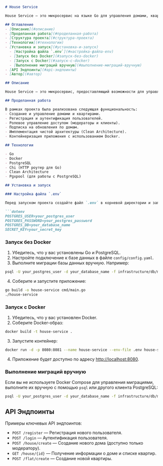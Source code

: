 ```markdown
# House Service

House Service — это микросервис на языке Go для управления домами, квартирами и пользователями. Проект построен с использованием архитектурных принципов Clean Architecture и контейнизирован с помощью Docker.

## Оглавление
- [Описание](#описание)
- [Проделанная работа](#проделанная-работа)
- [Структура проекта](#структура-проекта)
- [Технологии](#технологии)
- [Установка и запуск](#установка-и-запуск)
  - [Настройка файла `.env`](#настройка-файла-env)
  - [Запуск без Docker](#запуск-без-docker)
  - [Запуск с Docker](#запуск-с-docker)
  - [Выполнение миграций вручную](#выполнение-миграций-вручную)
- [API Эндпоинты](#api-эндпоинты)
- [Автор](#автор)

## Описание

House Service — это микросервис, предоставляющий возможности для управления домами, квартирами и пользователями. В системе поддерживаются разные роли пользователей (модераторы и клиенты), а также функционал подписки на дома.

## Проделанная работа

В рамках проекта была реализована следующая функциональность:
- Создание и управление домами и квартирами.
- Регистрация и аутентификация пользователей.
- Ролевое управление доступом (модераторы и клиенты).
- Подписка на обновления по домам.
- Имплементация чистой архитектуры (Clean Architecture).
- Контейнеризация приложения с использованием Docker.

## Технологии

- Go
- Docker
- PostgreSQL
- Chi (HTTP роутер для Go)
- Clean Architecture
- Pgxpool (для работы с PostgreSQL)

## Установка и запуск

### Настройка файла `.env`

Перед запуском проекта создайте файл `.env` в корневой директории и заполните его следующими переменными окружения:

```dotenv
POSTGRES_USER=your_postgres_user
POSTGRES_PASSWORD=your_postgres_password
POSTGRES_DB=your_database_name
SECRET_KEY=your_secret_key
```

### Запуск без Docker

1. Убедитесь, что у вас установлены Go и PostgreSQL.
2. Настройте подключение к базе данных в файле `config/config.yaml`.
3. Выполните миграции базы данных вручную. Например:

```bash
psql -U your_postgres_user -d your_database_name -f infrastructure/db/migrations/0001_init_schema.up.sql
```

4. Соберите и запустите приложение:

```bash
go build -o house-service cmd/main.go
./house-service
```

### Запуск с Docker

1. Убедитесь, что у вас установлен Docker.
2. Соберите Docker-образ:

```bash
docker build -t house-service .
```

3. Запустите контейнер:

```bash
docker run -d -p 8080:8081 --name house-service --env-file .env house-service
```

4. Приложение будет доступно по адресу [http://localhost:8080](http://localhost:8080).

### Выполнение миграций вручную

Если вы не используете Docker Compose для управления миграциями, выполните их вручную с помощью `psql` или другого клиента PostgreSQL:

```bash
psql -U your_postgres_user -d your_database_name -f infrastructure/db/migrations/0001_init_schema.up.sql
```

## API Эндпоинты

Примеры ключевых API эндпоинтов:

- `POST /register` — Регистрация нового пользователя.
- `POST /login` — Аутентификация пользователя.
- `POST /house/create` — Создание нового дома (доступно только модератору).
- `GET /house/{id}` — Получение информации о доме и списке квартир.
- `POST /flat/create` — Создание новой квартиры.

